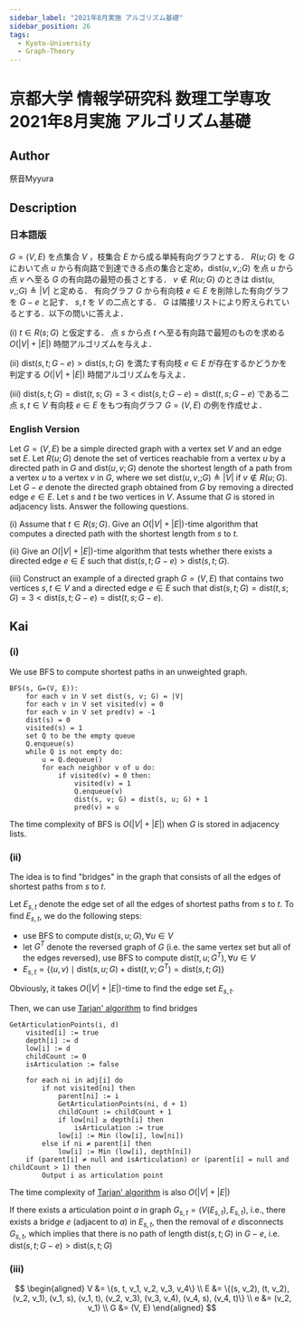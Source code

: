 ```yaml
---
sidebar_label: "2021年8月実施 アルゴリズム基礎"
sidebar_position: 26
tags:
  - Kyoto-University
  - Graph-Theory
---
```

# 京都大学 情報学研究科 数理工学専攻 2021年8月実施 アルゴリズム基礎

## **Author**
祭音Myyura

## **Description**
### 日本語版
$G=(V,E)$ を点集合 $V$ ，枝集合 $E$ から成る単純有向グラフとする．
$R(u; G)$ を $G$ において点 $u$ から有向路で到達できる点の集合と定め，$\text{dist}(u, v,; G)$ を点 $u$ から点 $v$ へ至る $G$ の有向路の最短の長さとする．
$v \notin R(u; G)$ のときは $\text{dist}(u, v,; G) \triangleq |V|$ と定める．
有向グラフ $G$ から有向枝 $e \in E$ を削除した有向グラフを $G - e$ と記す．
$s, t$ を $V$ の二点とする．
$G$ は隣接リストにより貯えられているとする．以下の問いに答えよ．

(i) $t \in R(s; G)$ と仮定する． 点 $s$ から点 $t$ へ至る有向路で最短のものを求める $O(|V| + |E|)$ 時間アルゴリズムを与えよ．

(ii) $\text{dist}(s, t; G - e) > \text{dist}(s, t; G)$ を満たす有向枝 $e \in E$ が存在するかどうかを判定する $O(|V| + |E|)$ 時間アルゴリズムを与えよ．

(iii) $\text{dist}(s, t; G) = \text{dist}(t, s; G) = 3 < \text{dist}(s, t; G - e) = \text{dist}(t, s; G - e)$ である二点 $s, t \in V$ 有向枝 $e \in E$ をもつ有向グラフ $G=(V, E)$ の例を作成せよ．

### English Version
Let $G=(V,E)$  be a simple directed graph with a vertex set $V$ and an edge set $E$.
Let $R(u; G)$ denote the set of vertices reachable from a vertex $u$ by a directed path in $G$ and $\text{dist}(u, v; G)$ denote the shortest length of a path from a vertex $u$ to a vertex $v$ in $G$, where we set $\text{dist}(u, v,; G) \triangleq |V|$ if $v \notin R(u; G)$.
Let $G − e$ denote the directed graph obtained from $G$ by removing a directed edge $e \in E$. Let $s$ and $t$ be two vertices in $V$.
Assume that $G$ is stored in adjacency lists. Answer the following questions.

(i) Assume that $t \in R(s; G)$. Give an $O(|V | + |E|)$-time algorithm that computes a directed path with the shortest length from $s$ to $t$.

(ii) Give an $O(|V |+|E|)$-time algorithm that tests whether there exists a directed edge $e \in E$ such that $\text{dist}(s, t; G − e) > \text{dist}(s, t; G)$.

(iii) Construct an example of a directed graph $G = (V, E)$ that contains two vertices $s, t \in V$ and a directed edge $e ∈ E$ such that $\text{dist}(s, t; G) = \text{dist}(t, s; G) = 3 < \text{dist}(s, t; G − e) = \text{dist}(t, s; G − e)$.

## **Kai**
### (i)
We use BFS to compute shortest paths in an unweighted graph.

```text
BFS(s, G=(V, E)):
    for each v in V set dist(s, v; G) = |V|
    for each v in V set visited(v) = 0
    for each v in V set pred(v) = -1
    dist(s) = 0
    visited(s) = 1
    set Q to be the empty queue
    Q.enqueue(s)
    while Q is not empty do:
        u = Q.dequeue()
        for each neighbor v of u do:
            if visited(v) = 0 then:
                visited(v) = 1
                Q.enqueue(v)
                dist(s, v; G) = dist(s, u; G) + 1
                pred(v) = u
```

The time complexity of BFS is $O(|V| + |E|)$ when $G$ is stored in adjacency lists.

### (ii)
The idea is to find "bridges" in the graph that consists of all the edges of shortest paths from $s$ to $t$.

Let $E_{s,t}$ denote the edge set of all the edges of shortest paths from $s$ to $t$.
To find $E_{s,t}$, we do the following steps:

- use BFS to compute $\text{dist}(s, u; G), \forall u \in V$ 
- let $G^T$ denote the reversed graph of $G$ (i.e. the same vertex set but all of the edges reversed), use BFS to compute $\text{dist}(t, u; G^T), \forall u \in V$
- $E_{s,t} = \{(u, v) \mid \text{dist}(s, u; G) + \text{dist}(t, v; G^T) = \text{dist}(s, t; G)\}$

Obviously, it takes $O(|V| + |E|)$-time to find the edge set $E_{s,t}$.

Then, we can use [Tarjan' algorithm](https://en.wikipedia.org/wiki/Biconnected_component) to find bridges

```
GetArticulationPoints(i, d)
    visited[i] := true
    depth[i] := d
    low[i] := d
    childCount := 0
    isArticulation := false

    for each ni in adj[i] do
        if not visited[ni] then
            parent[ni] := i
            GetArticulationPoints(ni, d + 1)
            childCount := childCount + 1
            if low[ni] ≥ depth[i] then
                isArticulation := true
            low[i] := Min (low[i], low[ni])
        else if ni ≠ parent[i] then
            low[i] := Min (low[i], depth[ni])
    if (parent[i] ≠ null and isArticulation) or (parent[i] = null and childCount > 1) then
        Output i as articulation point
```

The time complexity of [Tarjan' algorithm](https://en.wikipedia.org/wiki/Biconnected_component) is also $O(|V| + |E|)$

If there exists a articulation point $a$ in graph $G_{s,t} = (V(E_{s,t}), E_{s,t})$, i.e., there exists a bridge $e$ (adjacent to $a$) in $E_{s,t}$, then the removal of $e$ disconnects $G_{s,t}$, which implies that there is no path of length $\text{dist}(s, t; G)$ in $G - e$, i.e. $\text{dist}(s, t; G − e) > \text{dist}(s, t; G)$

### (iii)

$$
\begin{aligned}
V &= \{s, t, v_1, v_2, v_3, v_4\} \\
E &= \{(s, v_2), (t, v_2), (v_2, v_1), (v_1, s), (v_1, t), (v_2, v_3), (v_3, v_4), (v_4, s), (v_4, t)\} \\
e &= (v_2, v_1) \\
G &= (V, E)
\end{aligned}
$$